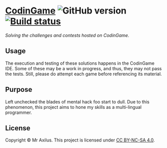 [CodinGame][codingame_profile] ![GitHub version][version_badge] [![Build status][travis_image]][travis_status]
==============================================================================================================
_Solving the challenges and contests hosted on CodinGame._

Usage
-----
The execution and testing of these solutions happens in the CodinGame IDE.
Some of these may be a work in progress, and thus, they may not pass the tests.
Still, please do attempt each game before referencing its material.

Purpose
-------
Left unchecked the blades of mental hack foo start to dull.
Due to this phenomenon, this project aims to hone my skills as a multi-lingual programmer.

License
-------
Copyright © Mr Axilus.
This project is licensed under [CC BY-NC-SA 4.0][license].

[codingame_profile]: http://www.codingame.com/profile/1dce61a80c4cba0d56aa9c39bfed67b2613615
[license]: https://creativecommons.org/licenses/by-nc-sa/4.0/
[travis_image]: https://secure.travis-ci.org/mraxilus/codingame.png?branch=master
[travis_status]: https://secure.travis-ci.org/mraxilus/codingame
[version_badge]: https://badge.fury.io/gh/mraxilus%2Fcodingame.svg 
